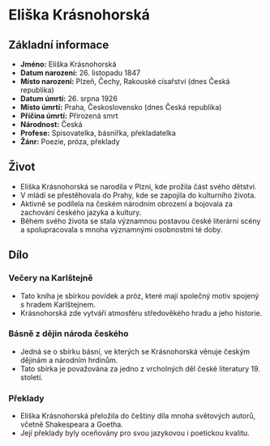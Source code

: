 # Eliška Krásnohorská

## Základní informace

- **Jméno:** Eliška Krásnohorská
- **Datum narození:** 26. listopadu 1847
- **Místo narození:** Plzeň, Čechy, Rakouské císařství (dnes Česká republika)
- **Datum úmrtí:** 26. srpna 1926
- **Místo úmrtí:** Praha, Československo (dnes Česká republika)
- **Příčina úmrtí:** Přirozená smrt
- **Národnost:** Česká
- **Profese:** Spisovatelka, básnířka, překladatelka
- **Žánr:** Poezie, próza, překlady

## Život

- Eliška Krásnohorská se narodila v Plzni, kde prožila část svého dětství.
- V mládí se přestěhovala do Prahy, kde se zapojila do kulturního života.
- Aktivně se podílela na českém národním obrození a bojovala za zachování českého jazyka a kultury.
- Během svého života se stala významnou postavou české literární scény a spolupracovala s mnoha významnými osobnostmi té doby.

## Dílo

### Večery na Karlštejně

- Tato kniha je sbírkou povídek a próz, které mají společný motiv spojený s hradem Karlštejnem.
- Krásnohorská zde vytváří atmosféru středověkého hradu a jeho historie.

### Básně z dějin národa českého

- Jedná se o sbírku básní, ve kterých se Krásnohorská věnuje českým dějinám a národním hrdinům.
- Tato sbírka je považována za jedno z vrcholných děl české literatury 19. století.

### Překlady

- Eliška Krásnohorská přeložila do češtiny díla mnoha světových autorů, včetně Shakespeara a Goetha.
- Její překlady byly oceňovány pro svou jazykovou i poetickou kvalitu.